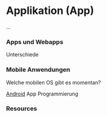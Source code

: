 # Applikation (App)

...

### Apps und Webapps

Unterschiede

### Mobile Anwendungen

Welche mobilen OS gibt es momentan?

[Android](Android) App Programmierung

### Resources
